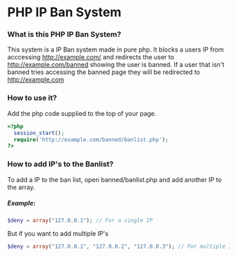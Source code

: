 # PHP IP Ban System

### What is this PHP IP Ban System?
This system is a IP Ban system made in pure php. It blocks a users IP from acccessing http://example.com/ and redirects the user to http://example.com/banned showing the user is banned. If a user that isn't banned tries accessing the banned page they will be redirected to http://example.com

### How to use it?
Add the php code supplied to the top of your page.

```php
<?php
  session_start();
  require('http://example.com/banned/banlist.php');
?>
```

### How to add IP's to the Banlist?
To add a IP to the ban list, open banned/banlist.php and add another IP to the array. 
##### Example:
```php
$deny = array("127.0.0.1"); // For a single IP
```
But if you want to add multiple IP's

```php
$deny = array("127.0.0.1", "127.0.0.2", "127.0.0.3"); // For multiple IP's
```
